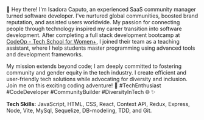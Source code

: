 👋 Hey there! I'm Isadora Caputo, an experienced SaaS community manager turned software developer. I've nurtured global communities, boosted brand reputation, and assisted users worldwide. My passion for connecting people through technology inspired my career transition into software development. After completing a full stack development bootcamp at [CodeOp - Tech School for Women+](https://codeop.tech/), I joined their team as a teaching assistant, where I help students master programming using advanced tools and development frameworks. 

My mission extends beyond code; I am deeply committed to fostering community and gender equity in the tech industry. I create efficient and user-friendly tech solutions while advocating for diversity and inclusion. Join me on this exciting coding adventure! 🚀 #TechEnthusiast #CodeDeveloper #CommunityBuilder #DiversityInTech 🌐 ✨

**Tech Skills:** JavaScript, HTML, CSS, React, Context API, Redux, Express, Node, Vite, MySql, Sequelize, DB-modeling, TDD, and Git.
